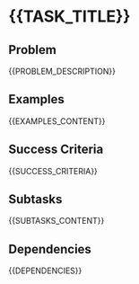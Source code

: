 # {{TASK_TITLE}}

## Problem

{{PROBLEM_DESCRIPTION}}

## Examples

{{EXAMPLES_CONTENT}}

## Success Criteria

{{SUCCESS_CRITERIA}}

## Subtasks

{{SUBTASKS_CONTENT}}

## Dependencies

{{DEPENDENCIES}}